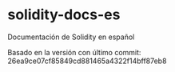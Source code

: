 # solidity-docs-es
Documentación de Solidity en español

Basado en la versión con último commit: 26ea9ce07cf85849cd881465a4322f14bff87eb8
